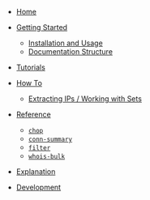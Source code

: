 
- [Home](/)

- [Getting Started](about/)
  - [Installation and Usage](about/install.md)
  - [Documentation Structure](about/docs.md)

- [Tutorials](tutorials/)

- [How To](how-to/)
  - [Extracting IPs / Working with Sets](how-to/ips-and-sets.md)
  <!-- - [Working with IP Addresses](how-to/ip.md) -->

- [Reference](reference/)
  - [`chop`](reference/chop.md)
  - [`conn-summary`](reference/conn-summary.md)
  - [`filter`](reference/filter.md)
  - [`whois-bulk`](reference/whois-bulk.md)
  <!-- - [`zannotate`](reference/zannotate.md) -->

- [Explanation](explanation/)

- [Development](development.md)